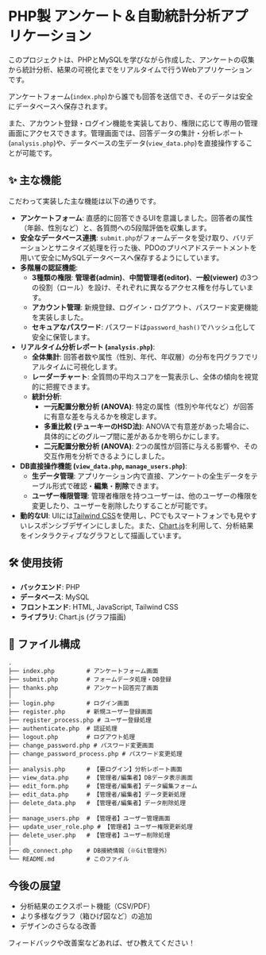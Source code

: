 # PHP製 アンケート＆自動統計分析アプリケーション

このプロジェクトは、PHPとMySQLを学びながら作成した、アンケートの収集から統計分析、結果の可視化までをリアルタイムで行うWebアプリケーションです。

アンケートフォーム(`index.php`)から誰でも回答を送信でき、そのデータは安全にデータベースへ保存されます。

また、アカウント登録・ログイン機能を実装しており、権限に応じて専用の管理画面にアクセスできます。管理画面では、回答データの集計・分析レポート(`analysis.php`)や、データベースの生データ(`view_data.php`)を直接操作することが可能です。

## ✨ 主な機能

こだわって実装した主な機能は以下の通りです。

  * **アンケートフォーム**: 直感的に回答できるUIを意識しました。回答者の属性（年齢、性別など）と、各質問への5段階評価を収集します。
  * **安全なデータベース連携**: `submit.php`がフォームデータを受け取り、バリデーションとサニタイズ処理を行った後、PDOのプリペアドステートメントを用いて安全にMySQLデータベースへ保存するようにしています。
  * **多階層の認証機能**:
      * **3種類の権限**: **管理者(admin)**、**中間管理者(editor)**、**一般(viewer)** の3つの役割（ロール）を設け、それぞれに異なるアクセス権を付与しています。
      * **アカウント管理**: 新規登録、ログイン・ログアウト、パスワード変更機能を実装しました。
      * **セキュアなパスワード**: パスワードは`password_hash()`でハッシュ化して安全に保管します。
  * **リアルタイム分析レポート (`analysis.php`)**:
      * **全体集計**: 回答者数や属性（性別、年代、年収層）の分布を円グラフでリアルタイムに可視化します。
      * **レーダーチャート**: 全質問の平均スコアを一覧表示し、全体の傾向を視覚的に把握できます。
      * **統計分析**:
          * **一元配置分散分析 (ANOVA)**: 特定の属性（性別や年代など）が回答に有意な差を与えるかを検定します。
          * **多重比較 (テューキーのHSD法)**: ANOVAで有意差があった場合に、具体的にどのグループ間に差があるかを明らかにします。
          * **二元配置分散分析 (ANOVA)**: 2つの属性が回答に与える影響や、その交互作用を分析できるようにしました。
  * **DB直接操作機能 (`view_data.php`, `manage_users.php`)**:
      * **生データ管理**: アプリケーション内で直接、アンケートの全生データをテーブル形式で確認・**編集**・**削除**できます。
      * **ユーザー権限管理**: 管理者権限を持つユーザーは、他のユーザーの権限を変更したり、ユーザーを削除したりすることが可能です。
  * **動的なUI**: UIには[Tailwind CSS](https://tailwindcss.com/)を使用し、PCでもスマートフォンでも見やすいレスポンシブデザインにしました。また、[Chart.js](https://www.chartjs.org/)を利用して、分析結果をインタラクティブなグラフとして描画しています。

## 🛠️ 使用技術

  * **バックエンド**: PHP
  * **データベース**: MySQL
  * **フロントエンド**: HTML, JavaScript, Tailwind CSS
  * **ライブラリ**: Chart.js (グラフ描画)

## 📂 ファイル構成

```
.
├── index.php         # アンケートフォーム画面
├── submit.php        # フォームデータ処理・DB登録
├── thanks.php        # アンケート回答完了画面
│
├── login.php         # ログイン画面
├── register.php      # 新規ユーザー登録画面
├── register_process.php # ユーザー登録処理
├── authenticate.php  # 認証処理
├── logout.php        # ログアウト処理
├── change_password.php # パスワード変更画面
├── change_password_process.php # パスワード変更処理
│
├── analysis.php      # 【要ログイン】分析レポート画面
├── view_data.php     # 【管理者/編集者】DBデータ表示画面
├── edit_form.php     # 【管理者/編集者】データ編集フォーム
├── edit_data.php     # 【管理者/編集者】データ更新処理
├── delete_data.php   # 【管理者/編集者】データ削除処理
│
├── manage_users.php  # 【管理者】ユーザー管理画面
├── update_user_role.php # 【管理者】ユーザー権限更新処理
├── delete_user.php   # 【管理者】ユーザー削除処理
│
├── db_connect.php    # DB接続情報（※Git管理外）
└── README.md         # このファイル
```
## 今後の展望

  * 分析結果のエクスポート機能（CSV/PDF）
  * より多様なグラフ（箱ひげ図など）の追加
  * デザインのさらなる改善

フィードバックや改善案などあれば、ぜひ教えてください！